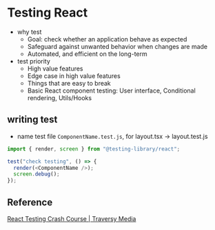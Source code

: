 # Testing React

- why test
  - Goal: check whether an application behave as expected
  - Safeguard against unwanted behavior when changes are made
  - Automated, and efficient on the long-term
- test priority
  - High value features
  - Edge case in high value features
  - Things that are easy to break
  - Basic React component testing: User interface, Conditional rendering, Utils/Hooks

## writing test

- name test file `ComponentName.test.js`, for layout.tsx -> layout.test.js

```js
import { render, screen } from "@testing-library/react";

test("check testing", () => {
  render(<ComponentName />);
  screen.debug();
});
```

## Reference

[React Testing Crash Course | Traversy Media](https://www.youtube.com/watch?v=OVNjsIto9xM)
